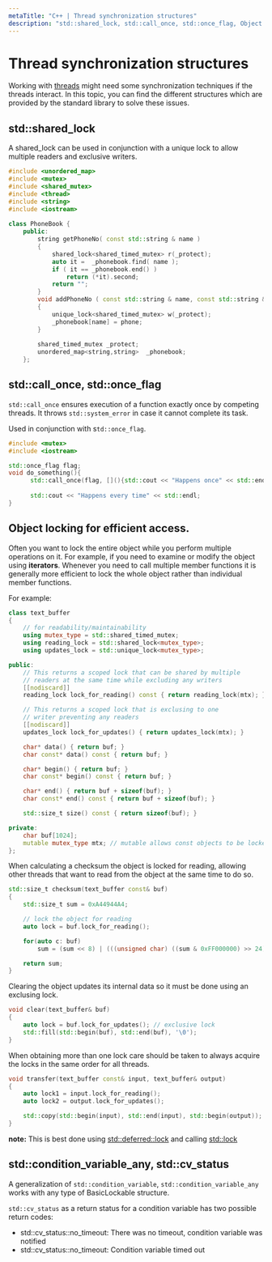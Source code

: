 ```yaml
---
metaTitle: "C++ | Thread synchronization structures"
description: "std::shared_lock, std::call_once, std::once_flag, Object locking for efficient access., std::condition_variable_any, std::cv_status"
---
```


# Thread synchronization structures


Working with [threads](http://stackoverflow.com/documentation/c%2b%2b/699/threading) might need some synchronization techniques if the threads interact. In this topic, you can find the different structures which are provided by the standard library to solve these issues.



## std::shared_lock


A shared_lock can be used in conjunction with a unique lock to allow multiple readers and exclusive writers.

```cpp
#include <unordered_map>
#include <mutex>
#include <shared_mutex>
#include <thread>
#include <string>
#include <iostream>
    
class PhoneBook {
    public:
        string getPhoneNo( const std::string & name )
        {
            shared_lock<shared_timed_mutex> r(_protect);
            auto it =  _phonebook.find( name );
            if ( it == _phonebook.end() )
                return (*it).second;
            return "";
        }
        void addPhoneNo ( const std::string & name, const std::string & phone )
        {
            unique_lock<shared_timed_mutex> w(_protect);
            _phonebook[name] = phone;
        }
        
        shared_timed_mutex _protect;
        unordered_map<string,string>  _phonebook;
    };

```



## std::call_once, std::once_flag


`std::call_once` ensures execution of a function exactly once by competing threads. It throws `std::system_error` in case it cannot complete its task.

Used in conjunction with s`td::once_flag`.

```cpp
#include <mutex>
#include <iostream>

std::once_flag flag;
void do_something(){
      std::call_once(flag, [](){std::cout << "Happens once" << std::endl;});
    
      std::cout << "Happens every time" << std::endl;
}

```



## Object locking for efficient access.


Often you want to lock the entire object while you perform multiple operations on it. For example, if you need to examine or modify the object using **iterators**. Whenever you need to call multiple member functions it is generally more efficient to lock the whole object rather than individual member functions.

For example:

```cpp
class text_buffer
{
    // for readability/maintainability
    using mutex_type = std::shared_timed_mutex;
    using reading_lock = std::shared_lock<mutex_type>;
    using updates_lock = std::unique_lock<mutex_type>;

public:
    // This returns a scoped lock that can be shared by multiple
    // readers at the same time while excluding any writers
    [[nodiscard]]
    reading_lock lock_for_reading() const { return reading_lock(mtx); }

    // This returns a scoped lock that is exclusing to one
    // writer preventing any readers
    [[nodiscard]]
    updates_lock lock_for_updates() { return updates_lock(mtx); }

    char* data() { return buf; }
    char const* data() const { return buf; }

    char* begin() { return buf; }
    char const* begin() const { return buf; }

    char* end() { return buf + sizeof(buf); }
    char const* end() const { return buf + sizeof(buf); }

    std::size_t size() const { return sizeof(buf); }

private:
    char buf[1024];
    mutable mutex_type mtx; // mutable allows const objects to be locked
};

```

When calculating a checksum the object is locked for reading, allowing other threads that want to read from the object at the same time to do so.

```cpp
std::size_t checksum(text_buffer const& buf)
{
    std::size_t sum = 0xA44944A4;

    // lock the object for reading
    auto lock = buf.lock_for_reading();

    for(auto c: buf)
        sum = (sum << 8) | (((unsigned char) ((sum & 0xFF000000) >> 24)) ^ c);

    return sum;
}

```

Clearing the object updates its internal data so it must be done using an exclusing lock.

```cpp
void clear(text_buffer& buf)
{
    auto lock = buf.lock_for_updates(); // exclusive lock
    std::fill(std::begin(buf), std::end(buf), '\0');
}

```

When obtaining more than one lock care should be taken to always acquire the locks in the same order for all threads.

```cpp
void transfer(text_buffer const& input, text_buffer& output)
{
    auto lock1 = input.lock_for_reading();
    auto lock2 = output.lock_for_updates();

    std::copy(std::begin(input), std::end(input), std::begin(output));
}

```

**note:** This is best done using [std::deferred::lock](http://en.cppreference.com/w/cpp/thread/lock_tag) and calling [std::lock](http://en.cppreference.com/w/cpp/thread/lock)



## std::condition_variable_any, std::cv_status


A generalization of `std::condition_variable`, `std::condition_variable_any` works with any type of BasicLockable structure.

`std::cv_status` as a return status for a condition variable has two possible return codes:

- std::cv_status::no_timeout: There was no timeout, condition variable was notified
- std::cv_status::no_timeout: Condition variable timed out

